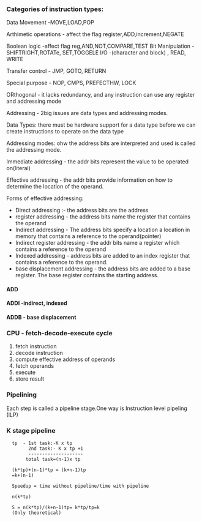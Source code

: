 ### Categories of instruction types:
Data Movement -MOVE,LOAD,POP

Arthimetic operations - affect the flag register,ADD,increment,NEGATE

Boolean logic -affect flag reg,AND,NOT,COMPARE,TEST
Bit Manipulation -SHIFTRIGHT,ROTATe, SET,TOGGELE
I/O -(character and block) , READ, WRITE

Transfer control - JMP, GOTO, RETURN

Special purpose - NOP, CMPS, PREFECTHW, LOCK


ORthogonal - it lacks redundancy, and any instruction can use any register and addressing mode

Addressing - 2big issues are data types and addressing modes.

Data Types: there must be hardware  support for a data type before we can create instructions to operate on the data type

Addressing modes: ohw the address bits are interpreted and used is called the addressing mode.

Immediate addressing - the addr bits represent the value to be operated on(literal)

Effective addressing - the addr bits provide information on how to determine the location of the operand.

Forms of effective addressing:
  * Direct addressing :- the address bits are the address
  * register addressing - the address bits name the register that contains the operand
  * Indirect addressing - The address bits specify a location a location in memory that contains a reference to the operand(pointer)
  * Indirect register addressing - the addr bits name a register which contains a reference to the operand
  * Indexed addressing - address bits are added to an index register that contains a reference to the operand.
  * base displacement addressing - the address bits are added to a base register. The base register contains the starting address.
  
  #### ADD
  #### ADDI -indirect, indexed
  #### ADDB - base displacement
  
  ### CPU - fetch-decode-execute cycle
  1. fetch instruction
  2. decode instruction
  3. compute effective address of operands
  4. fetch operands
  5. execute
  6. store result
  
  ### Pipelining 
  Each step is called a pipeline stage.One way is Instruction level pipeling (ILP)
  
  ### K stage pipeline
      tp  - 1st task:-K x tp
            2nd task:- K x tp +1
            --------------------
           total task=(n-1)x tp
      
      (k*tp)+(n-1)*tp = (k+n-1)tp
      =k+(n-1)
      
      Speedup = time without pipeline/time with pipeline
      
      n(k*tp)
      
      S = n(k*tp)/(k+n-1)tp= k*tp/tp=k
      (Only theoretical)
  
